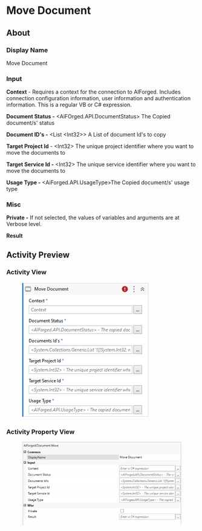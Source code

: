 # Move Document

## About

### Display Name

Move Document

### Input

**Context** - Requires a context for the connection to AIForged. Includes connection configuration information, user information and authentication information. This is a regular VB or C# expression.

**Document Status -** \<AiFOrged.API.DocumentStatus> The Copied document/s' status

**Document ID's -** \<List \<Int32>> A List of document Id's to copy

**Target Project Id** - \<Int32> The unique project identifier where you want to move the documents to

**Target Service Id -** \<Int32> The unique service identifier where you want to move the documents to

**Usage Type -** \<AiForged.API.UsageType>The Copied document/s' usage type

### Misc

**Private -** If not selected, the values of variables and arguments are at Verbose level.

**Result**

## Activity Preview

### Activity View

<figure><img src="../../.gitbook/assets/image (112) (1).png" alt=""><figcaption></figcaption></figure>

### Activity Property View

<figure><img src="../../.gitbook/assets/image (87) (1).png" alt=""><figcaption></figcaption></figure>
